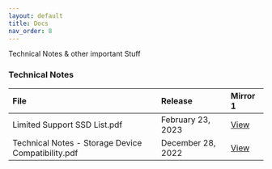```yaml
---
layout: default
title: Docs
nav_order: 8
---
```


Technical Notes & other important Stuff

### Technical Notes

File|Release|Mirror 1
:--|:--|:--  
Limited Support SSD List.pdf|February 23, 2023|[View](/Limited%20Support%20SSD%20List.pdf)
Technical Notes - Storage Device Compatibility.pdf|December 28, 2022|[View](/Technical%20NNotes%20-%20Storage%20Device%20Compatibility.pdf)